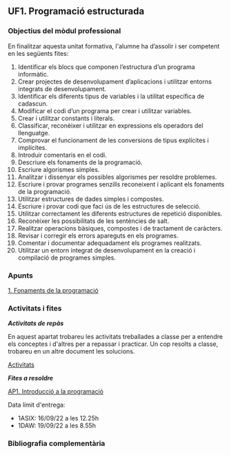 ## UF1. Programació estructurada

### Objectius del mòdul professional

En finalitzar aquesta unitat formativa, l'alumne ha d’assolir i ser competent en les següents fites:

1. Identificar els blocs que componen l’estructura d’un programa informàtic.
2. Crear projectes de desenvolupament d’aplicacions i utilitzar entorns integrats de desenvolupament.
3. Identificar els diferents tipus de variables i la utilitat específica de cadascun.
4. Modificar el codi d’un programa per crear i utilitzar variables.
5. Crear i utilitzar constants i literals.
6. Classificar, reconèixer i utilitzar en expressions els operadors del llenguatge.
7. Comprovar el funcionament de les conversions de tipus explícites i implícites.
8. Introduir comentaris en el codi.
9. Descriure els fonaments de la programació.
10. Escriure algorismes simples.
11. Analitzar i dissenyar els possibles algorismes per resoldre problemes.
12. Escriure i provar programes senzills reconeixent i aplicant els fonaments de la programació.
13. Utilitzar estructures de dades simples i compostes.
14. Escriure i provar codi que faci ús de les estructures de selecció.
15. Utilitzar correctament les diferents estructures de repetició disponibles.
16. Reconèixer les possibilitats de les sentències de salt.
17. Realitzar operacions bàsiques, compostes i de tractament de caràcters.
18. Revisar i corregir els errors apareguts en els programes.
19. Comentar i documentar adequadament els programes realitzats.
19. Utilitzar un entorn integrat de desenvolupament en la creació i compilació de programes simples.


### Apunts

[1. Fonaments de la programació](https://docs.google.com/document/d/1FOsXI4HyUAwTVe_BVBkhsqSzRC6v7L2V7snhkHJevdw/edit?usp=sharing)

### Activitats i fites

**_Activitats de repàs_**

En aquest apartat trobareu les activitats treballades a classe per a entendre els conceptes i d'altres per a repassar i practicar. Un cop resolts a classe, trobareu en un altre document les solucions.

[Activitats](https://docs.google.com/document/d/1hdFTHBHNCBV_bWM59vvlKH4xCOJd7_RE8ozezpxlx1U/edit?usp=sharing)

**_Fites a resoldre_**

[AP1. Introducció a la programació](https://docs.google.com/document/d/1XhBOPs3ZV0hF_c3PZZW3Zd-fDmZHdprRYCdWv7X6cBU/edit?usp=sharing)

Data límit d'entrega: 
- 1ASIX: 16/09/22 a les 12.25h
- 1DAW: 19/09/22 a les 8.55h

### Bibliografia complementària